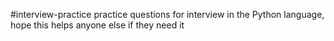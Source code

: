 #interview-practice
practice questions for interview in the Python language, hope this helps anyone else if they need it
